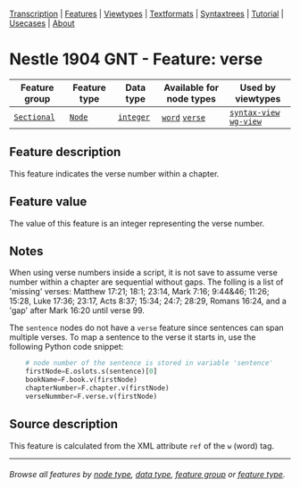 <a name="start"></a>
<div class="hidden-content">
<a href="../transcription.md">Transcription</a> | <a href="README.md#start">Features</a> | <a href="../viewtypes.md#start">Viewtypes</a> | <a href="../textformats.md#start">Textformats</a> |  <a href="../syntaxtrees.md#start">Syntaxtrees</a> | <a href="../../tutorial/README.md#start">Tutorial</a> | <a href="../usecases/README.md#start">Usecases</a> | <a href="../about.md#start">About</a>
</div>

# Nestle 1904 GNT - Feature: verse 

Feature group | Feature type | Data type | Available for node types | Used by viewtypes
---  | --- | --- | --- | ---
[`Sectional`](featuresbygroup.md#sectional-features) | [`Node`](featuresbyfeaturetype.md#node-features) | [`integer`](featuresbydatatype.md#integer-datatype) | [`word`](featuresbynodetype.md#word-nodes) [`verse`](featuresbynodetype.md#verse-nodes) | [`syntax-view`](../syntax-view.md#start) [`wg-view`](../wg-view.md#start) 

## Feature description

This feature indicates the verse number within a chapter.

## Feature value

The value of this feature is an integer representing the verse number.

## Notes

When using verse numbers inside a script, it is not save to assume verse number within a chapter are sequential without gaps. The folling is a list of 'missing' verses: Matthew 17:21; 18:1;  23:14, Mark 7:16;  9:44&46; 11:26; 15:28, Luke 17:36;  23:17,  Acts 8:37; 15:34;  24:7;  28:29,  Romans 16:24, and a 'gap' after Mark 16:20 until verse 99.

The `sentence` nodes do not have a `verse` feature since sentences can span multiple verses. To map a sentence to the verse it starts in, use the following Python code snippet:

```python
    # node number of the sentence is stored in variable 'sentence'
    firstNode=E.oslots.s(sentence)[0]
    bookName=F.book.v(firstNode)
    chapterNumber=F.chapter.v(firstNode)
    verseNummber=F.verse.v(firstNode)
```

## Source description

This feature is calculated from the XML attribute `ref` of the `w` (word) tag.

---
###### *Browse all features by [node type](featuresbynodetype.md#start), [data type](featuresbydatatype.md#start), [feature group](featuresbygroup.md#start) or [feature type](featuresbyfeaturetype.md#start).*
